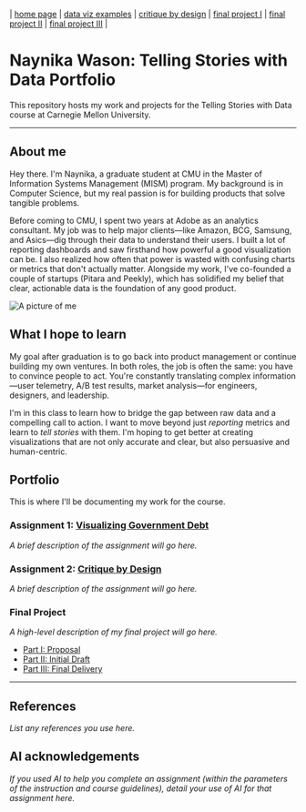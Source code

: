 | [home page](https) | [data viz examples](dataviz-examples) | [critique by design](critique-by-design) | [final project I](final-project-part-one) | [final project II](final-project-part-two) | [final project III](final-project-part-three) |

# Naynika Wason: Telling Stories with Data Portfolio

This repository hosts my work and projects for the Telling Stories with Data course at Carnegie Mellon University.

---

## About me

Hey there. I'm Naynika, a graduate student at CMU in the Master of Information Systems Management (MISM) program. My background is in Computer Science, but my real passion is for building products that solve tangible problems.

Before coming to CMU, I spent two years at Adobe as an analytics consultant. My job was to help major clients—like Amazon, BCG, Samsung, and Asics—dig through their data to understand their users. I built a lot of reporting dashboards and saw firsthand how powerful a good visualization can be. I also realized how often that power is wasted with confusing charts or metrics that don't actually matter. Alongside my work, I've co-founded a couple of startups (Pitara and Peekly), which has solidified my belief that clear, actionable data is the foundation of any good product.

![A picture of me](my-photo.jpg)

## What I hope to learn

My goal after graduation is to go back into product management or continue building my own ventures. In both roles, the job is often the same: you have to convince people to act. You're constantly translating complex information—user telemetry, A/B test results, market analysis—for engineers, designers, and leadership.

I'm in this class to learn how to bridge the gap between raw data and a compelling call to action. I want to move beyond just *reporting* metrics and learn to *tell stories* with them. I'm hoping to get better at creating visualizations that are not only accurate and clear, but also persuasive and human-centric.

## Portfolio

This is where I'll be documenting my work for the course.

### Assignment 1: [Visualizing Government Debt](visualizing-government-debt)
*A brief description of the assignment will go here.*

### Assignment 2: [Critique by Design](critique-by-design)
*A brief description of the assignment will go here.*

### Final Project
*A high-level description of my final project will go here.*
* [Part I: Proposal](final-project-part-one)
* [Part II: Initial Draft](final-project-part-two)
* [Part III: Final Delivery](final-project-part-three)

---

## References
*List any references you use here.*

## AI acknowledgements
*If you used AI to help you complete an assignment (within the parameters of the instruction and course guidelines), detail your use of AI for that assignment here.*
